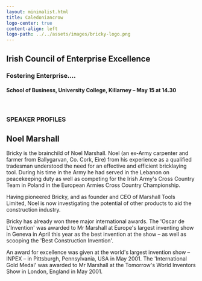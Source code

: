 ```yaml
---
layout: minimalist.html
title: Caledoniancrow
logo-center: true
content-align: left
logo-path: ../../assets/images/bricky-logo.png
---
```

## Irish Council of Enterprise Excellence

### Fostering Enterprise....

#### School of Business, University College, Killarney – May 15 at 14.30

&nbsp;

### SPEAKER PROFILES

## Noel Marshall

Bricky is the brainchild of Noel Marshall. Noel (an ex-Army carpenter and farmer from Ballygarvan, Co. Cork, Eire) from his experience as a qualified tradesman understood the need for an effective and efficient bricklaying tool. During his time in the Army he had served in the Lebanon on peacekeeping duty as well as competing for the Irish Army's Cross Country Team in Poland in the European Armies Cross Country Championship.

Having pioneered Bricky, and as founder and CEO of Marshall Tools Limited, Noel is now investigating the potential of other products to aid the construction industry.

Bricky has already won three major international awards. The 'Oscar de L'Invention' was awarded to Mr Marshall at Europe's largest inventing show in Geneva in April this year as the best invention at the show – as well as scooping the 'Best Construction Invention'.

An award for excellence was given at the world's largest invention show – INPEX – in Pittsburgh, Pennsylvania, USA in May 2001\. The 'International Gold Medal' was awarded to Mr Marshall at the Tomorrow's World Inventors Show in London, England in May 2001.

